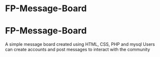 # FP-Message-Board
# FP-Message-Board
A simple message board created using HTML, CSS, PHP and mysql
Users can create accounts and post messages to interact with the community
